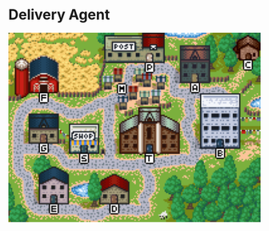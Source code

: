 # Delivery Agent

![Example of final version](https://github.com/tupes/comit-saskatoon-react/blob/master/applications/delivery-agent/Delivery-agent-example.png)
